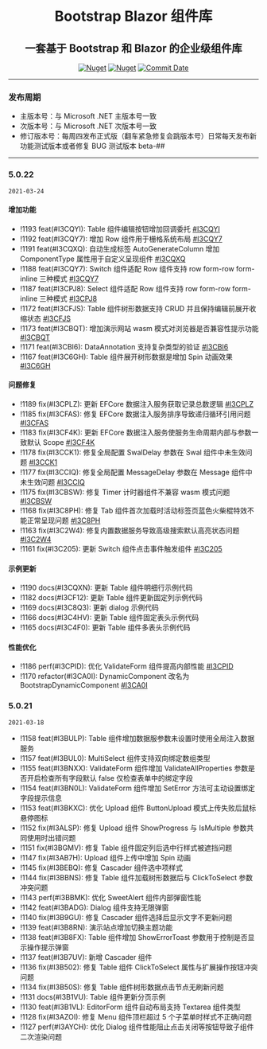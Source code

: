 <h1 align="center">Bootstrap Blazor 组件库</h1>

<div align="center">
<h2>一套基于 Bootstrap 和 Blazor 的企业级组件库</h2>


[![Nuget](https://img.shields.io/nuget/v/BootstrapBlazor.svg?color=red&logo=nuget&logoColor=green)](https://www.nuget.org/packages/BootstrapBlazor/)
[![Nuget](https://img.shields.io/nuget/dt/BootstrapBlazor.svg?logo=nuget&logoColor=green)](https://www.nuget.org/packages/BootstrapBlazor/)
[![Commit Date](https://img.shields.io/github/last-commit/ArgoZhang/BootstrapBlazor/master.svg?logo=github&logoColor=green&label=commit)](https://github.com/ArgoZhang/BootstrapBlazor)

</div>

---

### 发布周期

- 主版本号：与 Microsoft .NET 主版本号一致
- 次版本号：与 Microsoft .NET 次版本号一致
- 修订版本号：每周四发布正式版（翻车紧急修复会跳版本号）日常每天发布新功能测试版本或者修复 BUG 测试版本 beta-##

---

### 5.0.22

`2021-03-24`

#### 增加功能

- !1193 feat(#I3CQYI): Table 组件编辑按钮增加回调委托 [#I3CQYI](https://gitee.com/LongbowEnterprise/BootstrapBlazor/pulls/1193)
- !1192 feat(#I3CQY7): 增加 Row 组件用于栅格系统布局 [#I3CQY7](https://gitee.com/LongbowEnterprise/BootstrapBlazor/pulls/1192)
- !1191 feat(#I3CQXQ): 自动生成标签 AutoGenerateColumn 增加 ComponentType 属性用于自定义呈现组件 [#I3CQXQ](https://gitee.com/LongbowEnterprise/BootstrapBlazor/pulls/1191)
- !1188 feat(#I3CQY7): Switch 组件适配 Row 组件支持 row form-row form-inline 三种模式 [#I3CQY7](https://gitee.com/LongbowEnterprise/BootstrapBlazor/pulls/1188)
- !1187 feat(#I3CPJ8): Select 组件适配 Row 组件支持 row form-row form-inline 三种模式 [#I3CPJ8](https://gitee.com/LongbowEnterprise/BootstrapBlazor/pulls/1187)
- !1172 feat(#I3CFJS): Table 组件树形数据支持 CRUD 并且保持编辑前展开收缩状态 [#I3CFJS](https://gitee.com/LongbowEnterprise/BootstrapBlazor/pulls/1172)
- !1173 feat(#I3CBQT): 增加演示网站 wasm 模式对浏览器是否兼容性提示功能 [#I3CBQT](https://gitee.com/LongbowEnterprise/BootstrapBlazor/pulls/1173)
- !1171 feat(#I3CBI6): DataAnnotation 支持复杂类型的验证 [#I3CBI6](https://gitee.com/LongbowEnterprise/BootstrapBlazor/pulls/1171)
- !1167 feat(#I3C6GH): Table 组件展开树形数据是增加 Spin 动画效果 [#I3C6GH](https://gitee.com/LongbowEnterprise/BootstrapBlazor/pulls/1167)

#### 问题修复

- !1189 fix(#I3CPLZ): 更新 EFCore 数据注入服务获取记录总数逻辑 [#I3CPLZ](https://gitee.com/LongbowEnterprise/BootstrapBlazor/pulls/1189)
- !1185 fix(#I3CFAS): 修复 EFCore 数据注入服务排序导致递归循环引用问题 [#I3CFAS](https://gitee.com/LongbowEnterprise/BootstrapBlazor/pulls/1185)
- !1183 fix(#I3CF4K): 更新 EFCore 数据注入服务使服务生命周期内部与参数一致默认 Scope [#I3CF4K](https://gitee.com/LongbowEnterprise/BootstrapBlazor/pulls/1183)
- !1178 fix(#I3CCK1): 修复全局配置 SwalDelay 参数在 Swal 组件中未生效问题 [#I3CCK1](https://gitee.com/LongbowEnterprise/BootstrapBlazor/pulls/1178)
- !1177 fix(#I3CCIQ): 修复全局配置 MessageDelay 参数在 Message 组件中未生效问题 [#I3CCIQ](https://gitee.com/LongbowEnterprise/BootstrapBlazor/pulls/1177)
- !1175 fix(#I3CBSW): 修复 Timer 计时器组件不兼容 wasm 模式问题 [#I3CBSW](https://gitee.com/LongbowEnterprise/BootstrapBlazor/pulls/1175)
- !1168 fix(#I3C8PH): 修复 Tab 组件首次加载时活动标签页蓝色火柴棍特效不能正常呈现问题 [#I3C8PH](https://gitee.com/LongbowEnterprise/BootstrapBlazor/pulls/1168)
- !1163 fix(#I3C2W4): 修复内置数据服务导致高级搜索默认高亮状态问题 [#I3C2W4](https://gitee.com/LongbowEnterprise/BootstrapBlazor/pulls/1163)
- !1161 fix(#I3C205): 更新 Switch 组件点击事件触发组件 [#I3C205](https://gitee.com/LongbowEnterprise/BootstrapBlazor/pulls/1161)

#### 示例更新

- !1190 docs(#I3CQXN): 更新 Table 组件明细行示例代码
- !1182 docs(#I3CF12): 更新 Table 组件更新固定列示例代码
- !1169 docs(#I3C8Q3): 更新 dialog 示例代码
- !1166 docs(#I3C4HV): 更新 Table 组件固定表头示例代码
- !1165 docs(#I3C4F0): 更新 Table 组件多表头示例代码

#### 性能优化

- !1186 perf(#I3CPID): 优化 ValidateForm 组件提高内部性能 [#I3CPID](https://gitee.com/LongbowEnterprise/BootstrapBlazor/pulls/1186)
- !1170 refactor(#I3CA0I): DynamicComponent 改名为 BootstrapDynamicComponent [#I3CA0I](https://gitee.com/LongbowEnterprise/BootstrapBlazor/pulls/1170)


### 5.0.21

`2021-03-18`
 
* !1158 feat(#I3BULP): Table 组件增加数据服参数未设置时使用全局注入数据服务
* !1157 feat(#I3BUL0): MultiSelect 组件支持双向绑定数组类型
* !1155 feat(#I3BNXX): ValidateForm 组件增加 ValidateAllProperties 参数是否开启检查所有字段默认 false 仅检查表单中的绑定字段
* !1154 feat(#I3BN0L): ValidateForm 组件增加 SetError 方法可主动设置绑定字段提示信息
* !1153 feat(#I3BKXC): 优化 Upload 组件 ButtonUpload 模式上传失败后鼠标悬停图标
* !1152 fix(#I3ALSP): 修复 Upload 组件 ShowProgress 与 IsMultiple 参数共同使用时出错问题
* !1151 fix(#I3BGMV): 修复 Table 组件固定列后选中行样式被遮挡问题
* !1147 fix(#I3AB7H): Upload 组件上传中增加 Spin 动画
* !1145 fix(#I3BEBQ): 修复 Cascader 组件选中项样式
* !1144 fix(#I3BBNS): 修复 Table 组件加载树形数据后与 ClickToSelect 参数冲突问题
* !1143 perf(#I3BBMK): 优化 SweetAlert 组件内部弹窗性能
* !1142 feat(#I3BADG): Dialog 组件支持无限弹窗
* !1140 fix(#I3B9GU): 修复 Cascader 组件选择后显示文字不更新问题
* !1139 feat(#I3B8RN): 演示站点增加切换主题功能
* !1138 feat(#I3B8FX): Table 组件增加 ShowErrorToast 参数用于控制是否显示操作提示弹窗
* !1137 feat(#I3B7UV): 新增 Cascader 组件
* !1136 fix(#I3B502): 修复 Table 组件 ClickToSelect 属性与扩展操作按钮冲突问题
* !1134 fix(#I3B50S): 修复 Table 组件树形数据点击节点无刷新问题
* !1131 docs(#I3B1VU): Table 组件更新分页示例
* !1130 feat(#I3B1VL): EditorForm 组件自动布局支持 Textarea 组件类型
* !1128 fix(#I3AZOI): 修复 Menu 组件顶栏超过 5 个子菜单时样式不正确问题
* !1127 perf(#I3AYCH): 优化 Dialog 组件性能阻止点击关闭等按钮导致子组件二次渲染问题